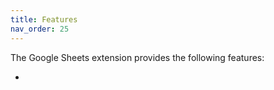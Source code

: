 ```yaml
---
title: Features
nav_order: 25
---
```


The Google Sheets extension provides the following features:

* 
